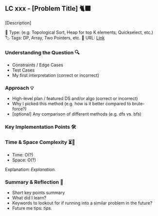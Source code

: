 ## LC xxx - [Problem Title] 🐈‍⬛

[Description]

🧩 Type: (e.g. Topological Sort, Heap for top K elements, Quickselect, etc.)
🏷️ Tags: DP, Array, Two Pointers, etc.
🔗 URL: [Link](link)

### Understanding the Question 🔍

- Constraints / Edge Cases
- Test Cases
- My first interpretation (correct or incorrect)

### Approach 💡

- High-level plan / featured DS and/or algo (correct or incorrect)
- Why I picked this method (e.g. how is it better compared to brute-force?)
- [optional] Any comparison of different methods (e.g. dfs vs. bfs)

### Key Implementation Points 🛠️

### Time & Space Complexity ⏳🌌

- Time: O(?)
- Space: O(?)

Explanation: _Explanation._

### Summary & Reflection 💭

- Short key points summary
- What did I learn?
- Keywords to lookout for if running into a similar problem in the future?
- Future me tips: _tips._
